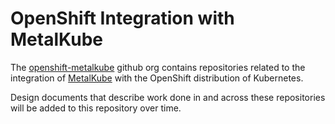 # OpenShift Integration with MetalKube

The [openshift-metalkube](https://github.com/openshift-metalkube) github org
contains repositories related to the integration of
[MetalKube](http://metalkube.org) with the OpenShift distribution of
Kubernetes.

Design documents that describe work done in and across these repositories will
be added to this repository over time.
